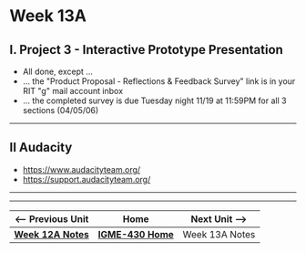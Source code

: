 # Week 13A

## I. Project 3 - Interactive Prototype Presentation
- All done, except ...
- ... the "Product Proposal - Reflections & Feedback Survey" link is in your RIT "g" mail account inbox
- ... the completed survey is due Tuesday night 11/19 at 11:59PM for all 3 sections (04/05/06) 

---

## II Audacity
- https://www.audacityteam.org/
- https://support.audacityteam.org/

---
---

| <-- Previous Unit | Home | Next Unit -->
| --- | --- | --- 
|  [**Week 12A Notes**](12A.md)  |  [**IGME-430 Home**](../) | Week 13A Notes
